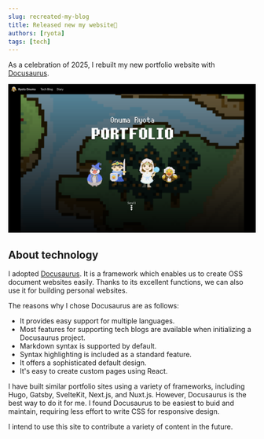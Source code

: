 ```yaml
---
slug: recreated-my-blog
title: Released new my website🎉
authors: [ryota]
tags: [tech]
---
```


As a celebration of 2025, I rebuilt my new portfolio website with [Docusaurus](https://docusaurus.io/).

![Blog](blog-top.png)

<!-- truncate -->

## About technology

I adopted [Docusaurus](https://docusaurus.io/). It is a framework which enables us to create OSS document websites easily. Thanks to its excellent functions, we can also use it for building personal websites. 

The reasons why I chose Docusaurus are as follows:

- It provides easy support for multiple languages.
- Most features for supporting tech blogs are available when initializing a Docusaurus project.
- Markdown syntax is supported by default.
- Syntax highlighting is included as a standard feature.
- It offers a sophisticated default design.
- It's easy to create custom pages using React.


I have built similar portfolio sites using a variety of frameworks, including Hugo, Gatsby, SvelteKit, Next.js, and Nuxt.js. However, Docusaurus is the best way to do it for me. I found Docusaurus to be easiest to buid and maintain, requiring less effort to write CSS for responsive design.

I intend to use this site to contribute a variety of content in the future.